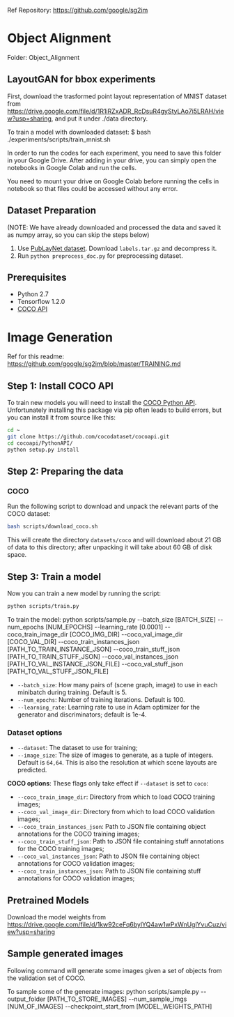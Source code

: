 
Ref Repository: https://github.com/google/sg2im


# Object Alignment

Folder: Object_Alignment

## LayoutGAN for bbox experiments

First, download the trasformed point layout representation of MNIST dataset from
https://drive.google.com/file/d/1R1iRZxADR_RcDsuR4gyStyLAo7i5LRAH/view?usp=sharing,
and put it under ./data directory.

To train a model with downloaded dataset:
$ bash ./experiments/scripts/train_mnist.sh

In order to run the codes for each experiment, you need to save this folder in your Google Drive. After adding in your drive, you can simply open the notebooks in Google Colab and run the cells.

You need to mount your drive on Google Colab before running the cells in notebook so that files could be accessed without any error.

## Dataset Preparation

(NOTE: We have already downloaded and processed the data and saved it as numpy array, so you can skip the steps below)

1. Use [PubLayNet dataset](https://dax-cdn.cdn.appdomain.cloud/dax-publaynet/1.0.0/PubLayNet.html). Download `labels.tar.gz` and decompress it.
2. Run `python preprocess_doc.py` for preprocessing dataset.

## Prerequisites

-   Python 2.7
-   Tensorflow 1.2.0
-   [COCO API](https://github.com/cocodataset/cocoapi)


## 


# Image Generation
Ref for this readme: https://github.com/google/sg2im/blob/master/TRAINING.md


## Step 1: Install COCO API
To train new models you will need to install the [COCO Python API](https://github.com/cocodataset/cocoapi). Unfortunately installing this package via pip often leads to build errors, but you can install it from source like this:

```bash
cd ~
git clone https://github.com/cocodataset/cocoapi.git
cd cocoapi/PythonAPI/
python setup.py install
```

## Step 2: Preparing the data
### COCO
Run the following script to download and unpack the relevant parts of the COCO dataset:

```bash
bash scripts/download_coco.sh
```

This will create the directory `datasets/coco` and will download about 21 GB of data to this directory; after unpacking it will take about 60 GB of disk space.


## Step 3: Train a model

Now you can train a new model by running the script:

```bash
python scripts/train.py
```
To train the model:
python scripts/sample.py --batch_size [BATCH_SIZE] --num_epochs [NUM_EPOCHS] --learning_rate [0.0001] --coco_train_image_dir [COCO_IMG_DIR] --coco_val_image_dir [COCO_VAL_DIR] --coco_train_instances_json [PATH_TO_TRAIN_INSTANCE_JSON] --coco_train_stuff_json [PATH_TO_TRAIN_STUFF_JSON] --coco_val_instances_json [PATH_TO_VAL_INSTANCE_JSON_FILE] --coco_val_stuff_json [PATH_TO_VAL_STUFF_JSON_FILE]


- `--batch_size`: How many pairs of (scene graph, image) to use in each minibatch during training. Default is 5.
- `--num_epochs`: Number of training iterations. Default is 100.
- `--learning_rate`: Learning rate to use in Adam optimizer for the generator and discriminators; default is 1e-4.

### Dataset options

- `--dataset`: The dataset to use for training;
- `--image_size`: The size of images to generate, as a tuple of integers. Default is `64,64`. This is also the resolution at which scene layouts are predicted.

**COCO options**:
These flags only take effect if `--dataset` is set to `coco`:

- `--coco_train_image_dir`: Directory from which to load COCO training images; 
- `--coco_val_image_dir`: Directory from which to load COCO validation images; 
- `--coco_train_instances_json`: Path to JSON file containing object annotations for the COCO training images; 
- `--coco_train_stuff_json`: Path to JSON file containing stuff annotations for the COCO training images; 
- `--coco_val_instances_json`: Path to JSON file containing object annotations for COCO validation images; 
- `--coco_train_instances_json`: Path to JSON file containing stuff annotations for COCO validation images; 



## Pretrained Models
Download the model weights from https://drive.google.com/file/d/1kw92ceFq6bylYQ4aw1wPxWnUglYvuCuz/view?usp=sharing


## Sample generated images
Following command will generate some images given a set of objects from the validation set of COCO.

To sample some of the generate images:
python scripts/sample.py --output_folder [PATH_TO_STORE_IMAGES] --num_sample_imgs [NUM_OF_IMAGES] --checkpoint_start_from [MODEL_WEIGHTS_PATH]






